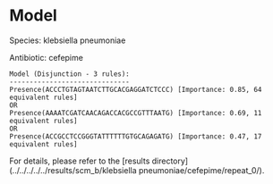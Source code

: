 
# Model

Species: klebsiella pneumoniae

Antibiotic: cefepime

```
Model (Disjunction - 3 rules):
------------------------------
Presence(ACCCTGTAGTAATCTTGCACGAGGATCTCCC) [Importance: 0.85, 64 equivalent rules]
OR
Presence(AAAATCGATCAACAGACCACGCCGTTTAATG) [Importance: 0.69, 11 equivalent rules]
OR
Presence(ACCGCCTCCGGGTATTTTTTGTGCAGAGATG) [Importance: 0.47, 17 equivalent rules]

```

For details, please refer to the [results directory](../../../../../results/scm_b/klebsiella pneumoniae/cefepime/repeat_0/).

